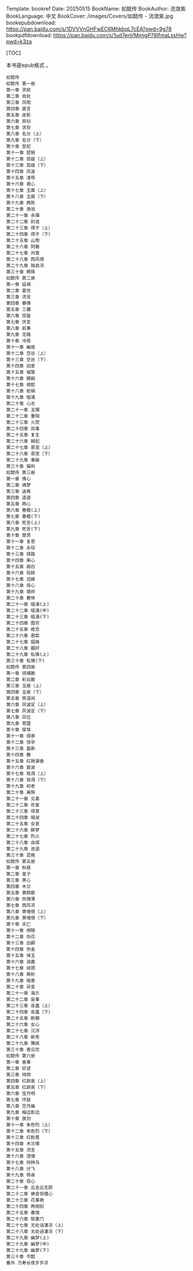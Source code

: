 Template: bookref
Date: 20250515
BookName: 如懿传
BookAuthor: 流潋紫
BookLanguage: 中文
BookCover: /images/Covers/如懿传 - 流潋紫.jpg
bookepubdownload: https://pan.baidu.com/s/1DVVVnGHFwEC6MhkbqL7cEA?pwd=9g78
bookpdfdownload: https://pan.baidu.com/s/1ud7enVMmjgP78IfmaLssHw?pwd=k3za

[TOC]

本书是epub格式 。


```
如懿传
如懿传 第一册
第一章 灵前
第二章 自处
第三章 风雨
第四章 直言
第五章 皮影
第六章 弃妇
第七章 求存
第八章 名分（上）
第九章 名分（下）
第十章 哲妃
第十一章 琵琶
第十二章 蕊姬（上）
第十三章 蕊姬（下）
第十四章 风波
第十五章 凌辱
第十六章 君心
第十七章 玉面（上）
第十八章 玉面（下）
第十九章 两败
第二十章 渔翁
第二十一章 永璜
第二十二章 封诰
第二十三章 得子（上）
第二十四章 得子（下）
第二十五章 山雨
第二十六章 阿箬
第二十七章 对食
第二十八章 西风恨
第二十九章 独自凉
第三十章 畸珠
如懿传 第二册
第一章 延祸
第二章 喜忧
第三章 流言
第四章 春情
第五章 三雕
第六章 惊蛰
第七章 伏变
第八章 前事
第九章 无路
第十章 冷苑
第十一章 幽居
第十二章 空谷（上）
第十三章 空谷（下）
第十四章 旧爱
第十五章 端慧
第十六章 嬿婉
第十七章 相慰
第十八章 蛇祸
第十九章 暗涌
第二十章 心志
第二十一章 玉镯
第二十二章 重阳
第二十三章 火焚
第二十四章 双毒
第二十五章 复生
第二十六章 娴妃
第二十七章 恩宠（上）
第二十八章 恩宠（下）
第二十九章 事破
第三十章 猫刑
如懿传 第三册
第一章 情心
第二章 魂梦
第三章 迷离
第四章 遥遥
第五章 两心
第六章 春樱(上)
第七章 春樱(下)
第八章 死言(上)
第九章 死言(下)
第十章 慧贤
第十一章 复恩
第十二章 永琮
第十三章 择路
第十四章 茉心
第十五章 甜白
第十六章 琮碎
第十七章 远嫁
第十八章 母心
第十九章 琅烨
第二十章 薨怿
第二十一章 暗涌(上)
第二十二章 暗涌(中)
第二十三章 暗涌(下)
第二十四章 图穷
第二十五章 绝念
第二十六章 君臣
第二十七章 姐妹
第二十八章 媚好
第二十九章 私情(上)
第三十章 私情(下)
如懿传 第四册
第一章 琉璃脆
第二章 彩云散
第三章 玉痕（上）
第四章 玉痕（下）
第五章 笑语闲
第六章 风波定（上）
第七章 风波定（下）
第八章 凤位
第九章 鸳盟
第十章 穿耳
第十一章 母家
第十二章 惊孕
第十三章 螽斯
第十四章 舞
第十五章 红艳凝香
第十六章 旋波
第十七章 玫凋（上）
第十八章 玫凋（下）
第十九章 初老
第二十章 离隙
第二十一章 见喜
第二十二章 欢爱
第二十三章 得意
第二十四章 端淑
第二十五章 女哀
第二十六章 醉梦
第二十七章 烈火
第二十八章 自保
第二十九章 进退
第三十章 昆艳
如懿传 第五册
第一章 秋扇
第二章 皇子
第三章 茶心
第四章 木兰
第五章 黄鹄歌
第六章 伤情薄
第七章 西风凉
第八章 萧墙恨（上）
第九章 萧墙恨（下）
第十章 夭亡
第十一章 相随
第十二章 伤花
第十三章 出嗣
第十四章 伤金
第十五章 悼玉
第十六章 淑嘉
第十七章 绕颈
第十八章 离析
第十九章 暗香
第二十章 异变
第二十一章 海兰
第二十二章 妄事
第二十三章 巫蛊（上）
第二十四章 巫蛊（下）
第二十五章 断腕
第二十六章 女心
第二十七章 沉浮
第二十八章 新秀
第二十九章 豫嫔
第三十章 香见欢
如懿传 第六册
第一章 香事
第二章 好逑
第三章 倾雨
第四章 红颜哀（上）
第五章 红颜哀（下）
第六章 宝月明
第七章 环敌
第八章 空月幽
第九章 梅边影边
第十章 故剑
第十一章 朱色烈（上）
第十二章 朱色烈（下）
第十三章 红粉意
第十四章 木兰情
第十五章 流言
第十六章 茂倩
第十七章 同林鸟
第十八章 分飞
第十九章 辱身
第二十章 窃心
第二十一章 云去云无踪
第二十二章 佛音惊缠心
第二十三章 花事艳
第二十四章 两相别
第二十五章 春弭
第二十六章 锁重门
第二十七章 无处话凄凉（上）
第二十八章 无处话凄凉（下）
第二十九章 幽梦(上)
第二十九章 幽梦(中)
第二十九章 幽梦(下)
第三十章 令懿
番外 万寿长夜岁岁凉
```